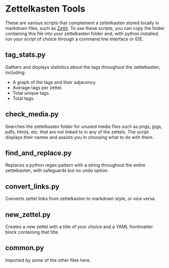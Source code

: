 # Zettelkasten Tools

These are various scripts that complement a zettelkasten stored locally in markdown files, such as [Zettlr](https://www.zettlr.com/). To use these scripts, you can copy the folder containing this file into your zettelkasten folder and, with python installed, run your script of choice through a command line interface or IDE.

## tag_stats.py
Gathers and displays statistics about the tags throughout the zettelkasten, including:
* A graph of the tags and their adjacency.
* Average tags per zettel.
* Total unique tags.
* Total tags.

## check_media.py
Searches the zettelkasten folder for unused media files such as pngs, jpgs, pdfs, htmls, etc. that are not linked to in any of the zettels. The script displays their names and assists you in choosing what to do with them.

## find_and_replace.py
Replaces a python regex pattern with a string throughout the entire zettelkasten, with safeguards but no undo option.

## convert_links.py
Converts zettel links from zettelkasten to markdown style, or vice versa.

## new_zettel.py
Creates a new zettel with a title of your choice and a YAML frontmatter block containing that title.

## common.py
Imported by some of the other files here.
